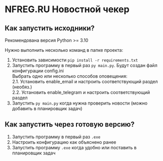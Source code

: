 # NFREG.RU Новостной чекер
## Как запустить исходники?
Рекомендована версия Python >= 3.10

Нужно выполнить несколько команд в папке проекта:
1. Установить зависимости `pip install -r requirements.txt`
2. Запустить программу в первый раз `py main.py`.
Будут создан файл конфигурации config.ini  
Выбрать одно или несколько способов оповещения:  
2.1. Установить enable_email и настроить соответствующий раздел (необяз.)  
2.2. Установить enable_telegram и настроить соответствующий раздел
3. Запустить `py main.py` когда нужна проверить новости (можно добавить в планировщик задач)

## Как запустить через готовую версию?
1. Запустить программу в первый раз `.exe`
2. Настроить конфигурацию как объяснено ранее
3. Запустить программу `.exe` когда удобно или поставить в планировщик задач